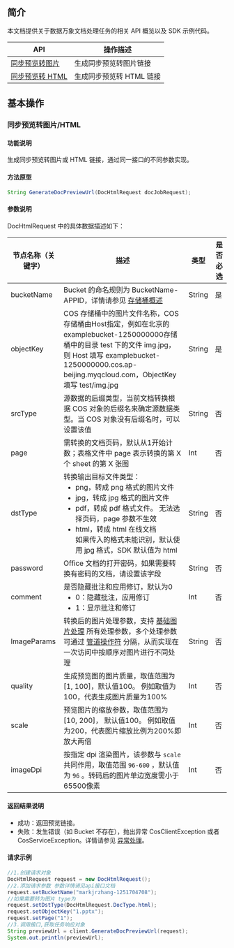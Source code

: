 ## 简介

本文档提供关于数据万象文档处理任务的相关 API 概览以及 SDK 示例代码。

| API                                                          | 操作描述             | 
| ------------------------------------------------------------ | ------------------ | 
| [同步预览转图片](https://cloud.tencent.com/document/product/460/47074) | 生成同步预览转图片链接 | 
| [同步预览转 HTML](https://cloud.tencent.com/document/product/460/52518) | 生成同步预览转 HTML 链接 |

## 基本操作

### 同步预览转图片/HTML

#### 功能说明

生成同步预览转图片或 HTML 链接，通过同一接口的不同参数实现。

#### 方法原型

```java
String GenerateDocPreviewUrl(DocHtmlRequest docJobRequest);
```

#### 参数说明

DocHtmlRequest 中的具体数据描述如下：

| 节点名称（关键字）   | 描述                                  | 类型      | 是否必选 |
| ------------------| -------------------------------------------------------- | --------- |  --------- | 
| bucketName        | Bucket 的命名规则为 BucketName-APPID，详情请参见 [存储桶概述](https://cloud.tencent.com/document/product/436/13312) | String |是|
| objectKey         | COS 存储桶中的图片文件名称，COS 存储桶由Host指定，例如在北京的 examplebucket-1250000000存储桶中的目录 test 下的文件 img.jpg，则 Host 填写 examplebucket-1250000000.cos.ap-beijing.myqcloud.com，ObjectKey 填写 test/img.jpg  | String    | 是   |
| srcType    | 源数据的后缀类型，当前文档转换根据 COS 对象的后缀名来确定源数据类型。当 COS 对象没有后缀名时，可以设置该值 | String | 否       |
| page       | 需转换的文档页码，默认从1开始计数；表格文件中 page 表示转换的第 X 个 sheet 的第 X 张图 | Int    | 否       |
| dstType    | 转换输出目标文件类型：<ul  style="margin: 0;"><li>png，转成 png 格式的图片文件</li><li>jpg，转成 jpg 格式的图片文件</li><li>pdf，转成 pdf 格式文件。 无法选择页码，page 参数不生效</li><li>html，转成 html 在线文档<br/>如果传入的格式未能识别，默认使用 jpg 格式，SDK 默认值为 html</li></ul>| String | 否       |
| password   | Office 文档的打开密码，如果需要转换有密码的文档，请设置该字段 | String | 否       |
| comment    | 是否隐藏批注和应用修订，默认为0<ul  style="margin: 0;"><li>0：隐藏批注，应用修订</li><li>1：显示批注和修订</li></ul> | Int    | 否       |
| ImageParams | 转换后的图片处理参数，支持 [基础图片处理](https://cloud.tencent.com/document/product/460/6924) 所有处理参数，多个处理参数可通过 [管道操作符](https://cloud.tencent.com/document/product/460/15293) 分隔，从而实现在一次访问中按顺序对图片进行不同处理 | String | 否       |
| quality     | 生成预览图的图片质量，取值范围为 [1, 100]，默认值100。 例如取值为100，代表生成图片质量为100% | Int    | 否       |
| scale       | 预览图片的缩放参数，取值范围为 [10, 200]， 默认值100。 例如取值为200，代表图片缩放比例为200%即放大两倍 | Int    | 否       |
| imageDpi    | 按指定 dpi 渲染图片，该参数与  `scale`  共同作用，取值范围  `96-600` ，默认值为  `96` 。转码后的图片单边宽度需小于65500像素 | Int    | 否       |


#### 返回结果说明

- 成功：返回预览链接。
- 失败：发生错误（如 Bucket 不存在），抛出异常 CosClientException 或者 CosServiceException。详情请参见 [异常处理](https://cloud.tencent.com/document/product/436/35218)。

#### 请求示例

```java
//1.创建请求对象
DocHtmlRequest request = new DocHtmlRequest();
//2.添加请求参数 参数详情请见api接口文档
request.setBucketName("markjrzhang-1251704708");
//如果需要转为图片 type为
request.setDstType(DocHtmlRequest.DocType.html);
request.setObjectKey("1.pptx");
request.setPage("1");
//3.调用接口,获取任务响应对象
String previewUrl = client.GenerateDocPreviewUrl(request);
System.out.println(previewUrl);
```
